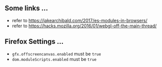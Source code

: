 ## Some links ...
- refer to https://jakearchibald.com/2017/es-modules-in-browsers/
- refer to https://hacks.mozilla.org/2016/01/webgl-off-the-main-thread/

## Firefox Settings ...
- `gfx.offscreencanvas.enabled` must be `true`
- `dom.moduleScripts.enabled` must be `true`
